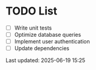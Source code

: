 # TODO List

- [ ] Write unit tests
- [ ] Optimize database queries
- [ ] Implement user authentication
- [ ] Update dependencies

Last updated: 2025-06-19 15:25
